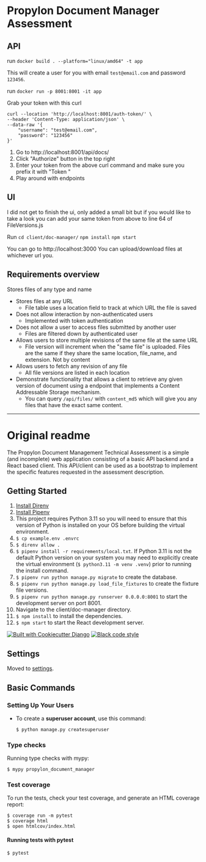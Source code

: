 # Propylon Document Manager Assessment

## API 

run `docker build . --platform="linux/amd64" -t app`

This will create a user for you with email `test@email.com` and password `123456`.

run `docker run -p 8001:8001 -it app`

Grab your token with this curl
```
curl --location 'http://localhost:8001/auth-token/' \
--header 'Content-Type: application/json' \
--data-raw '{
    "username": "test@email.com",
    "password": "123456"
}'
```

1. Go to http://localhost:8001/api/docs/
2. Click "Authorize" button in the top right
3. Enter your token from the above curl command and make sure you prefix it with "Token "
4. Play around with endpoints


## UI
I did not get to finish the ui, only added a small bit but if you would like to take a look you can add your same token
from above to line 64 of FileVersions.js

Run
`cd client/doc-manager/`
`npm install`
`npm start`

You can go to http://localhost:3000
You can upload/download files at whichever url you.

## Requirements overview
Stores files of any type and name 
- Stores files at any URL 
  - File table uses a location field to track at which URL the file is saved
- Does not allow interaction by non-authenticated users 
  - Implemented with token authentication
- Does not allow a user to access files submitted by another user 
  - Files are filtered down by authenticated user
- Allows users to store multiple revisions of the same file at the same URL 
  - File version will increment when the "same file" is uploaded. Files are the same if they share the same location, file_name, and extension. Not by content
- Allows users to fetch any revision of any file 
  - All file versions are listed in each location
- Demonstrate functionality that allows a client to retrieve any given version of document using a endpoint that implements a Content Addressable Storage mechanism.
  - You can query `/api/files/` with `content_md5` which will give you any files that have the exact same content.


___

# Original readme

The Propylon Document Management Technical Assessment is a simple (and incomplete) web application consisting of a basic API backend and a React based client.  This API/client can be used as a bootstrap to implement the specific features requested in the assessment description. 

## Getting Started
1. [Install Direnv](https://direnv.net/docs/installation.html)
2. [Install Pipenv](https://pipenv.pypa.io/en/latest/installation/)
3. This project requires Python 3.11 so you will need to ensure that this version of Python is installed on your OS before building the virtual environment.
4. `$ cp example.env .envrc`
5. `$ direnv allow .`
6. `$ pipenv install -r requirements/local.txt`.  If Python 3.11 is not the default Python version on your system you may need to explicitly create the virtual environment (`$ python3.11 -m venv .venv`) prior to running the install command. 
7. `$ pipenv run python manage.py migrate` to create the database.
8. `$ pipenv run python manage.py load_file_fixtures` to create the fixture file versions.
9. `$ pipenv run python manage.py runserver 0.0.0.0:8001` to start the development server on port 8001.
10. Navigate to the client/doc-manager directory.
11. `$ npm install` to install the dependencies.
12. `$ npm start` to start the React development server.

[![Built with Cookiecutter Django](https://img.shields.io/badge/built%20with-Cookiecutter%20Django-ff69b4.svg?logo=cookiecutter)](https://github.com/cookiecutter/cookiecutter-django/)
[![Black code style](https://img.shields.io/badge/code%20style-black-000000.svg)](https://github.com/ambv/black)

## Settings

Moved to [settings](http://cookiecutter-django.readthedocs.io/en/latest/settings.html).

## Basic Commands

### Setting Up Your Users

- To create a **superuser account**, use this command:

      $ python manage.py createsuperuser

### Type checks

Running type checks with mypy:

    $ mypy propylon_document_manager

### Test coverage

To run the tests, check your test coverage, and generate an HTML coverage report:

    $ coverage run -m pytest
    $ coverage html
    $ open htmlcov/index.html

#### Running tests with pytest

    $ pytest
